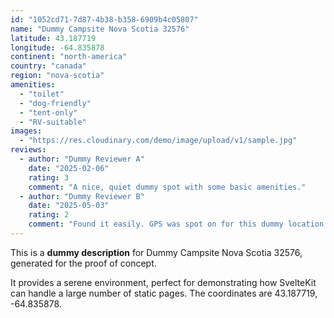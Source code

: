 ```yaml
---
id: "1052cd71-7d87-4b38-b358-6909b4c05807"
name: "Dummy Campsite Nova Scotia 32576"
latitude: 43.187719
longitude: -64.835878
continent: "north-america"
country: "canada"
region: "nova-scotia"
amenities:
  - "toilet"
  - "dog-friendly"
  - "tent-only"
  - "RV-suitable"
images:
  - "https://res.cloudinary.com/demo/image/upload/v1/sample.jpg"
reviews:
  - author: "Dummy Reviewer A"
    date: "2025-02-06"
    rating: 3
    comment: "A nice, quiet dummy spot with some basic amenities."
  - author: "Dummy Reviewer B"
    date: "2025-05-03"
    rating: 2
    comment: "Found it easily. GPS was spot on for this dummy location."
---
```


This is a **dummy description** for Dummy Campsite Nova Scotia 32576, generated for the proof of concept.

It provides a serene environment, perfect for demonstrating how SvelteKit can handle a large number of static pages. The coordinates are 43.187719, -64.835878.
